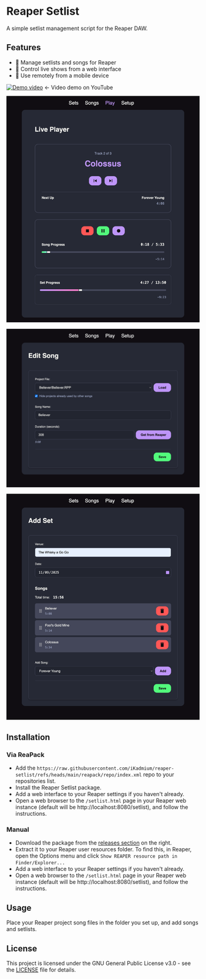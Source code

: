 # Reaper Setlist

A simple setlist management script for the Reaper DAW.

## Features

- 🎵 Manage setlists and songs for Reaper
- 🎸 Control live shows from a web interface
- 📱 Use remotely from a mobile device

[![Demo video](https://img.youtube.com/vi/1zFOdXaxTQw/0.jpg)](https://youtu.be/1zFOdXaxTQw)
<- Video demo on YouTube

![Player screenshot](docs/player.png)

![Song editor screenshot](docs/song-editor.png)

![Set editor screenshot](docs/set-editor.png)

## Installation

### Via ReaPack

- Add the `https://raw.githubusercontent.com/iKadmium/reaper-setlist/refs/heads/main/reapack/repo/index.xml` repo to your repositories list.
- Install the Reaper Setlist package.
- Add a web interface to your Reaper settings if you haven't already.
- Open a web browser to the `/setlist.html` page in your Reaper web instance (default will be http://localhost:8080/setlist), and follow the instructions.

### Manual

- Download the package from the [releases section](https://github.com/iKadmium/reaper-setlist/releases) on the right.
- Extract it to your Reaper user resources folder. To find this, in Reaper, open the Options menu and click `Show REAPER resource path in Finder/Explorer...`
- Add a web interface to your Reaper settings if you haven't already.
- Open a web browser to the `/setlist.html` page in your Reaper web instance (default will be http://localhost:8080/setlist), and follow the instructions.

## Usage

Place your Reaper project song files in the folder you set up, and add songs and setlists.

## License

This project is licensed under the GNU General Public License v3.0 - see the [LICENSE](LICENSE) file for details.

